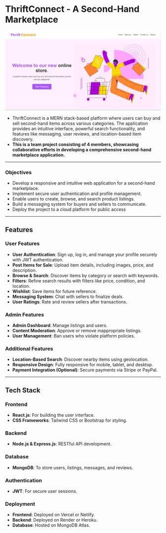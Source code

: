 
# ThriftConnect - A Second-Hand Marketplace
![ThriftConnect Priview](https://github.com/Ankit101104/MERN-Stack-Project/blob/main/ThriftConnect/UI.png)

- ThriftConnect is a MERN stack-based platform where users can buy and sell second-hand items across various categories. The application provides an intuitive interface, powerful search functionality, and features like messaging, user reviews, and location-based item discovery.
- **This is a team project consisting of 4 members, showcasing collaborative efforts in developing a comprehensive second-hand marketplace application.**

---

### Objectives
- Develop a responsive and intuitive web application for a second-hand marketplace.
- Implement secure user authentication and profile management.
- Enable users to create, browse, and search product listings.
- Build a messaging system for buyers and sellers to communicate.
- Deploy the project to a cloud platform for public access

---


## Features

### User Features
- **User Authentication**: Sign up, log in, and manage your profile securely with JWT authentication.
- **Post Items for Sale**: Upload item details, including images, price, and description.
- **Browse & Search**: Discover items by category or search with keywords.
- **Filters**: Refine search results with filters like price, condition, and location.
- **Wishlist**: Save items for future reference.
- **Messaging System**: Chat with sellers to finalize deals.
- **User Ratings**: Rate and review sellers after transactions.

### Admin Features
- **Admin Dashboard**: Manage listings and users.
- **Content Moderation**: Approve or remove inappropriate listings.
- **User Management**: Ban users who violate platform policies.

### Additional Features
- **Location-Based Search**: Discover nearby items using geolocation.
- **Responsive Design**: Fully responsive for mobile, tablet, and desktop.
- **Payment Integration (Optional)**: Secure payments via Stripe or PayPal.

---

## Tech Stack

### Frontend
- **React.js**: For building the user interface.
- **CSS Frameworks**: Tailwind CSS or Bootstrap for styling.

### Backend
- **Node.js & Express.js**: RESTful API development.

### Database
- **MongoDB**: To store users, listings, messages, and reviews.

### Authentication
- **JWT**: For secure user sessions.

### Deployment
- **Frontend**: Deployed on Vercel or Netlify.
- **Backend**: Deployed on Render or Heroku.
- **Database**: Hosted on MongoDB Atlas.




